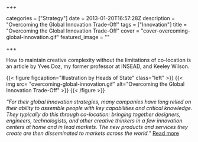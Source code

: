 +++

categories = ["Strategy"]
date = 2013-01-20T16:57:28Z
description = "Overcoming the Global Innovation Trade-Off"
tags = ["Innovation"]
title = "Overcoming the Global Innovation Trade-Off"
cover = "cover-overcoming-global-innovation.gif"
featured_image = ""

+++

How to maintain creative complexity without the limitations of co-location is an article by Yves Doz, my former professor at INSEAD, and Keeley Wilson.

{{< figure figcaption="Illustration by Heads of State" class="left" >}}
	{{< img src= "overcoming-global-innovation.gif"  alt="Overcoming the Global Innovation Trade-Off" >}}
{{< /figure >}}

_“For their global innovation strategies, many companies have long relied on their ability to assemble people with key capabilities and critical knowledge. They typically do this through co-location: bringing together designers, engineers, technologists, and other creative thinkers in a few innovation centers at home and in lead markets. The new products and services they create are then disseminated to markets across the world.”_  [Read more](http://www.strategy-business.com/article/00145?gko=a4f42&cid=20130108enews&utm_campaign=20130108enews&goback=.gde_4286141_member_202936044 "Read More")

